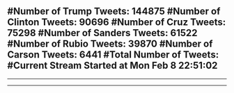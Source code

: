 #Number of Trump Tweets: 144875
#Number of Clinton Tweets: 90696
#Number of Cruz Tweets: 75298
#Number of Sanders Tweets: 61522
#Number of Rubio Tweets: 39870
#Number of Carson Tweets: 6441
#Total Number of Tweets:  
#Current Stream Started at Mon Feb  8 22:51:02
---
---
---
